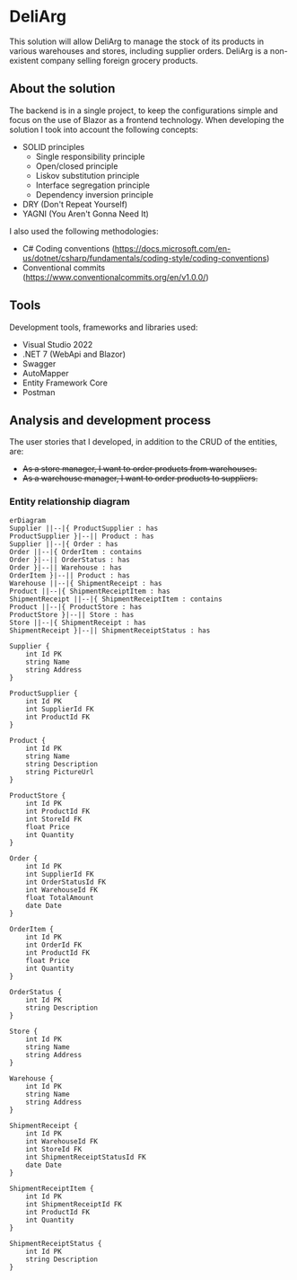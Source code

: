 # DeliArg
This solution will allow DeliArg to manage the stock of its products in various warehouses and stores, including supplier orders. DeliArg is a non-existent company selling foreign grocery products.

## **About the solution**
The backend is in a single project, to keep the configurations simple and focus on the use of Blazor as a frontend technology.
When developing the solution I took into account the following concepts:

- SOLID principles
   - Single responsibility principle
   - Open/closed principle
   - Liskov substitution principle
   - Interface segregation principle
   - Dependency inversion principle
- DRY (Don't Repeat Yourself)
- YAGNI (You Aren't Gonna Need It)

I also used the following methodologies:

- C# Coding conventions (https://docs.microsoft.com/en-us/dotnet/csharp/fundamentals/coding-style/coding-conventions)
- Conventional commits (https://www.conventionalcommits.org/en/v1.0.0/)

## **Tools**

Development tools, frameworks and libraries used:

- Visual Studio 2022
- .NET 7 (WebApi and Blazor)
- Swagger
- AutoMapper
- Entity Framework Core
- Postman

## **Analysis and development process**

The user stories that I developed, in addition to the CRUD of the entities, are:

- ~~As a store manager, I want to order products from warehouses.~~
- ~~As a warehouse manager, I want to order products to suppliers.~~

### **Entity relationship diagram**
```mermaid
erDiagram
Supplier ||--|{ ProductSupplier : has
ProductSupplier }|--|| Product : has
Supplier ||--|{ Order : has
Order ||--|{ OrderItem : contains
Order }|--|| OrderStatus : has
Order }|--|| Warehouse : has
OrderItem }|--|| Product : has
Warehouse ||--|{ ShipmentReceipt : has
Product ||--|{ ShipmentReceiptItem : has
ShipmentReceipt ||--|{ ShipmentReceiptItem : contains
Product ||--|{ ProductStore : has
ProductStore }|--|| Store : has
Store ||--|{ ShipmentReceipt : has
ShipmentReceipt }|--|| ShipmentReceiptStatus : has

Supplier {
    int Id PK
    string Name
    string Address
}

ProductSupplier {
    int Id PK
    int SupplierId FK
    int ProductId FK
}

Product {
    int Id PK
    string Name
    string Description
    string PictureUrl
}

ProductStore {
    int Id PK
    int ProductId FK
    int StoreId FK
    float Price
    int Quantity
}

Order {
    int Id PK
    int SupplierId FK
    int OrderStatusId FK
    int WarehouseId FK
    float TotalAmount
    date Date
}

OrderItem {
    int Id PK
    int OrderId FK
    int ProductId FK
    float Price
    int Quantity
}

OrderStatus {
    int Id PK
    string Description
}

Store {
    int Id PK
    string Name
    string Address
}

Warehouse {
    int Id PK
    string Name
    string Address
}

ShipmentReceipt {
    int Id PK
    int WarehouseId FK
    int StoreId FK
    int ShipmentReceiptStatusId FK
    date Date
}

ShipmentReceiptItem {
    int Id PK
    int ShipmentReceiptId FK
    int ProductId FK
    int Quantity
}

ShipmentReceiptStatus {
    int Id PK
    string Description
}
```
